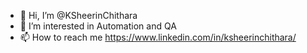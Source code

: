 - 👋 Hi, I’m @KSheerinChithara
- 👀 I’m interested in Automation and QA
- 📫 How to reach me https://www.linkedin.com/in/ksheerinchithara/

<!---
KSheerinChithara/KSheerinChithara is a ✨ special ✨ repository because its `README.md` (this file) appears on your GitHub profile.
You can click the Preview link to take a look at your changes.
--->
